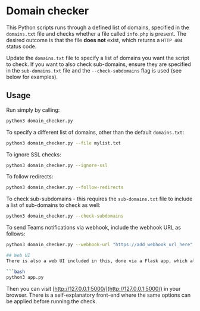 # Domain checker
This Python scripts runs through a defined list of domains, specified in the `domains.txt` file and checks whether a file called `info.php` is present. The desired outcome is that the file **does not** exist, which returns a `HTTP 404` status code. 

Update the `domains.txt` file to specify a list of domains you want the script to check. If you want to also check sub-domains, ensure they are specified in the `sub-domains.txt` file and the `--check-subdomains` flag is used (see below for examples).

## Usage
Run simply by calling:

```bash
python3 domain_checker.py
```

To specify a different list of domains, other than the default `domains.txt`:
```bash
python3 domain_checker.py --file mylist.txt
```

To ignore SSL checks:
```bash
python3 domain_checker.py --ignore-ssl
```

To follow redirects:
```bash
python3 domain_checker.py --follow-redirects
```

To check sub-subdomains - this requires the `sub-domains.txt` file to include a list of sub-domains to check as well:
```bash
python3 domain_checker.py --check-subdomains
```

To send Teams notifications via webhook, include the webhook URL as follows:
```bash
python3 domain_checker.py --webhook-url "https://add_webhook_url_here"

## Web UI
There is also a web UI included in this, done via a Flask app, which allows you to run the script via a browser. To do this, the base app shuold be running, which can be started manually by running:

```bash
python3 app.py
```

Then you can visit [http://127.0.0.1:5000/](http://127.0.0.1:5000/) in your browser. There is a self-explanatory front-end where the same options can be applied before running the check.